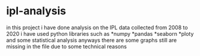 # ipl-analysis

in this project i have done analysis on the IPL data collected from 2008 to 2020 i have used python libraries such as 
*numpy
*pandas
*seaborn
*ploty
and some statistical analysis 
anyways there are some graphs still are missing in the file due to some technical reasons
